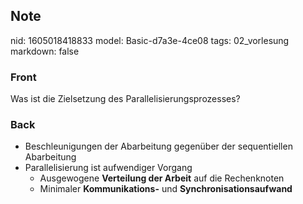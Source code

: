 ## Note
nid: 1605018418833
model: Basic-d7a3e-4ce08
tags: 02_vorlesung
markdown: false

### Front
<p><span>Was ist die Zielsetzung des
Parallelisierungsprozesses?</span>

### Back
<ul>
  <li><span>Beschleunigungen der Abarbeitung gegenüber der
  sequentiellen Abarbeitung</span>
  <li>
    <span>Parallelisierung ist aufwendiger Vorgang</span>
    <ul>
      <li><span>Ausgewogene <strong>Verteilung der Arbeit</strong>
      auf die Rechenknoten</span>
      <li><span>Minimaler <strong>Kommunikations-</strong> und
      <strong>Synchronisationsaufwand</strong></span>
    </ul>
</ul>

